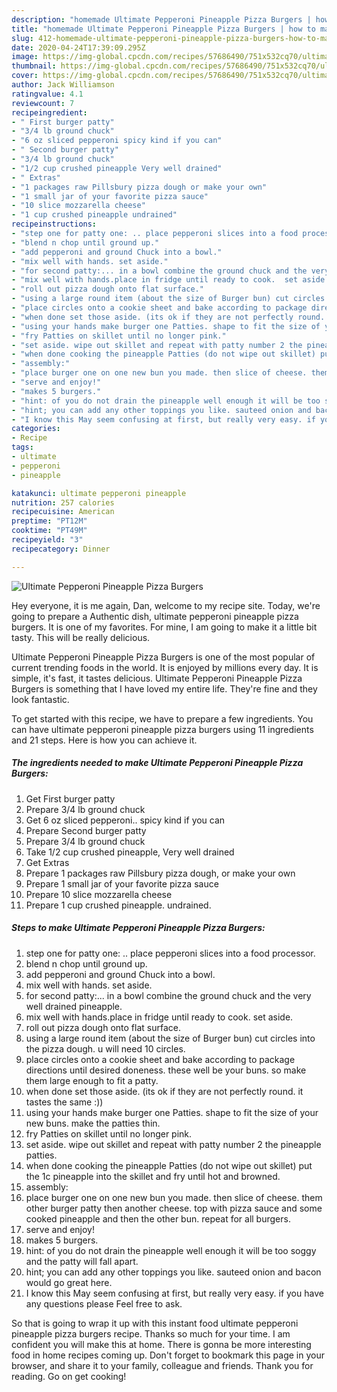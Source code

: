 ```yaml
---
description: "homemade Ultimate Pepperoni Pineapple Pizza Burgers | how to make healthy Ultimate Pepperoni Pineapple Pizza Burgers"
title: "homemade Ultimate Pepperoni Pineapple Pizza Burgers | how to make healthy Ultimate Pepperoni Pineapple Pizza Burgers"
slug: 412-homemade-ultimate-pepperoni-pineapple-pizza-burgers-how-to-make-healthy-ultimate-pepperoni-pineapple-pizza-burgers
date: 2020-04-24T17:39:09.295Z
image: https://img-global.cpcdn.com/recipes/57686490/751x532cq70/ultimate-pepperoni-pineapple-pizza-burgers-recipe-main-photo.jpg
thumbnail: https://img-global.cpcdn.com/recipes/57686490/751x532cq70/ultimate-pepperoni-pineapple-pizza-burgers-recipe-main-photo.jpg
cover: https://img-global.cpcdn.com/recipes/57686490/751x532cq70/ultimate-pepperoni-pineapple-pizza-burgers-recipe-main-photo.jpg
author: Jack Williamson
ratingvalue: 4.1
reviewcount: 7
recipeingredient:
- " First burger patty"
- "3/4 lb ground chuck"
- "6 oz sliced pepperoni spicy kind if you can"
- " Second burger patty"
- "3/4 lb ground chuck"
- "1/2 cup crushed pineapple Very well drained"
- " Extras"
- "1 packages raw Pillsbury pizza dough or make your own"
- "1 small jar of your favorite pizza sauce"
- "10 slice mozzarella cheese"
- "1 cup crushed pineapple undrained"
recipeinstructions:
- "step one for patty one: .. place pepperoni slices into a food processor."
- "blend n chop until ground up."
- "add pepperoni and ground Chuck into a bowl."
- "mix well with hands. set aside."
- "for second patty:... in a bowl combine the ground chuck and the very well drained pineapple."
- "mix well with hands.place in fridge until ready to cook.  set aside."
- "roll out pizza dough onto flat surface."
- "using a large round item (about the size of Burger bun) cut circles into the pizza dough. u will need 10 circles."
- "place circles onto a cookie sheet and bake according to package directions  until desired doneness. these well be your buns. so make them large enough to fit a patty."
- "when done set those aside. (its ok if they are not perfectly round. it tastes the same :))"
- "using your hands make burger one Patties. shape to fit the size of your new buns. make the patties thin."
- "fry Patties on skillet until no longer pink."
- "set aside. wipe out skillet and repeat with patty number 2 the pineapple patties."
- "when done cooking the pineapple Patties (do not wipe out skillet) put the 1c pineapple into the skillet and fry until hot and browned."
- "assembly:"
- "place burger one on one new bun you made. then slice of cheese. them other burger patty then another cheese. top with pizza sauce and some cooked pineapple and then the other bun. repeat for all burgers."
- "serve and enjoy!"
- "makes 5 burgers."
- "hint: of you do not drain the pineapple well enough it will be too soggy and the patty will fall apart."
- "hint; you can add any other toppings you like. sauteed onion and bacon would go great here."
- "I know this May seem confusing at first, but really very easy. if you have any questions please Feel free to ask."
categories:
- Recipe
tags:
- ultimate
- pepperoni
- pineapple

katakunci: ultimate pepperoni pineapple 
nutrition: 257 calories
recipecuisine: American
preptime: "PT12M"
cooktime: "PT49M"
recipeyield: "3"
recipecategory: Dinner

---
```



![Ultimate Pepperoni Pineapple Pizza Burgers](https://img-global.cpcdn.com/recipes/57686490/751x532cq70/ultimate-pepperoni-pineapple-pizza-burgers-recipe-main-photo.jpg)

Hey everyone, it is me again, Dan, welcome to my recipe site. Today, we're going to prepare a Authentic dish, ultimate pepperoni pineapple pizza burgers. It is one of my favorites. For mine, I am going to make it a little bit tasty. This will be really delicious.

Ultimate Pepperoni Pineapple Pizza Burgers is one of the most popular of current trending foods in the world. It is enjoyed by millions every day. It is simple, it's fast, it tastes delicious. Ultimate Pepperoni Pineapple Pizza Burgers is something that I have loved my entire life. They're fine and they look fantastic.




To get started with this recipe, we have to prepare a few ingredients. You can have ultimate pepperoni pineapple pizza burgers using 11 ingredients and 21 steps. Here is how you can achieve it.

<!--inarticleads1-->

##### The ingredients needed to make Ultimate Pepperoni Pineapple Pizza Burgers:

1. Get  First burger patty
1. Prepare 3/4 lb ground chuck
1. Get 6 oz sliced pepperoni.. spicy kind if you can
1. Prepare  Second burger patty
1. Prepare 3/4 lb ground chuck
1. Take 1/2 cup crushed pineapple, Very well drained
1. Get  Extras
1. Prepare 1 packages raw Pillsbury pizza dough, or make your own
1. Prepare 1 small jar of your favorite pizza sauce
1. Prepare 10 slice mozzarella cheese
1. Prepare 1 cup crushed pineapple. undrained.




<!--inarticleads2-->

##### Steps to make Ultimate Pepperoni Pineapple Pizza Burgers:

1. step one for patty one: .. place pepperoni slices into a food processor.
1. blend n chop until ground up.
1. add pepperoni and ground Chuck into a bowl.
1. mix well with hands. set aside.
1. for second patty:... in a bowl combine the ground chuck and the very well drained pineapple.
1. mix well with hands.place in fridge until ready to cook.  set aside.
1. roll out pizza dough onto flat surface.
1. using a large round item (about the size of Burger bun) cut circles into the pizza dough. u will need 10 circles.
1. place circles onto a cookie sheet and bake according to package directions  until desired doneness. these well be your buns. so make them large enough to fit a patty.
1. when done set those aside. (its ok if they are not perfectly round. it tastes the same :))
1. using your hands make burger one Patties. shape to fit the size of your new buns. make the patties thin.
1. fry Patties on skillet until no longer pink.
1. set aside. wipe out skillet and repeat with patty number 2 the pineapple patties.
1. when done cooking the pineapple Patties (do not wipe out skillet) put the 1c pineapple into the skillet and fry until hot and browned.
1. assembly:
1. place burger one on one new bun you made. then slice of cheese. them other burger patty then another cheese. top with pizza sauce and some cooked pineapple and then the other bun. repeat for all burgers.
1. serve and enjoy!
1. makes 5 burgers.
1. hint: of you do not drain the pineapple well enough it will be too soggy and the patty will fall apart.
1. hint; you can add any other toppings you like. sauteed onion and bacon would go great here.
1. I know this May seem confusing at first, but really very easy. if you have any questions please Feel free to ask.




So that is going to wrap it up with this instant food ultimate pepperoni pineapple pizza burgers recipe. Thanks so much for your time. I am confident you will make this at home. There is gonna be more interesting food in home recipes coming up. Don't forget to bookmark this page in your browser, and share it to your family, colleague and friends. Thank you for reading. Go on get cooking!
